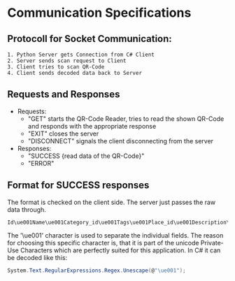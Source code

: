 ﻿# Communication Specifications
## Protocoll for Socket Communication:
	1. Python Server gets Connection from C# Client
	2. Server sends scan request to Client
	3. Client tries to scan QR-Code
	4. Client sends decoded data back to Server

## Requests and Responses
- Requests:
	- "GET" starts the QR-Code Reader, tries to read the shown QR-Code and responds with the appropriate response
	- "EXIT" closes the server
	- "DISCONNECT" signals the client disconnecting from the server
- Responses:
	- "SUCCESS {read data of the QR-Code}"
	- "ERROR"

## Format for SUCCESS responses
The format is checked on the client side. The server just passes the raw data through.
```
Id\ue001Name\ue001Category_id\ue001Tags\ue001Place_id\ue001Description\ue001Owner_id\ue001Amount\ue001Unit\ue001Addition\ue001Possession
```
The '\ue001' character is used to separate the individual fields. The reason for choosing this specific character is, that it is part of the unicode Private-Use Characters which are perfectly suited for this application. In C# it can be decoded like this:
``` c#
System.Text.RegularExpressions.Regex.Unescape(@"\ue001");
```